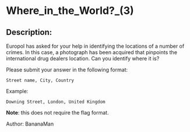 
# Where_in_the_World?_(3)
## Description:
Europol has asked for your help in identifying the locations of a number of crimes. In this case, a photograph has been acquired that pinpoints the international drug dealers location. Can you identify where it is?

Please submit your answer in the following format: 

`Street name, City, Country`

Example: 

`Downing Street, London, United Kingdom`

**Note**: this does not require the flag format.

Author: BananaMan

